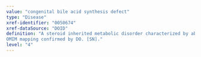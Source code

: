 ```yaml
---
value: "congenital bile acid synthesis defect"
type: "Disease"
xref-identifier: "0050674"
xref-dataSource: "DOID"
definition: "A steroid inherited metabolic disorder characterized by abnormal conversion of cholesterol into bile acids which occurs predominantly in the liver.|Xref MGI.
OMIM mapping confirmed by DO. [SN]."
level: "4"
---
```

